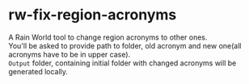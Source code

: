 # rw-fix-region-acronyms
A Rain World tool to change region acronyms to other ones.  
You'll be asked to provide path to folder, old acronym and new one(all acronyms have to be in upper case).  
`Output` folder, containing initial folder with changed acronyms will be generated locally.
